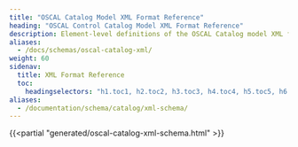 ```yaml
---
title: "OSCAL Catalog Model XML Format Reference"
heading: "OSCAL Control Catalog Model XML Format Reference"
description: Element-level definitions of the OSCAL Catalog model XML format.
aliases:
  - /docs/schemas/oscal-catalog-xml/
weight: 60
sidenav:
  title: XML Format Reference
  toc:
    headingselectors: "h1.toc1, h2.toc2, h3.toc3, h4.toc4, h5.toc5, h6.toc6"
aliases:
  - /documentation/schema/catalog/xml-schema/
---
```


{{<partial "generated/oscal-catalog-xml-schema.html" >}}
